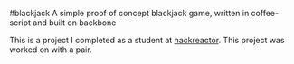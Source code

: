 #blackjack
A simple proof of concept blackjack game, written in coffee-script and built on backbone

This is a project I completed as a student at [hackreactor](http://hackreactor.com). 
This project was worked on with a pair.